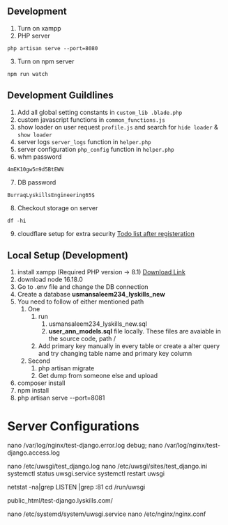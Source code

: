 ## Development
1. Turn on xampp
2. PHP server
```
php artisan serve --port=8080
```
3. Turn on npm server
```
npm run watch
```

## Development Guildlines
1. Add all global setting constants in ```custom_lib .blade.php```
2. custom javascript functions in ```common_functions.js```
3. show loader on user request ```profile.js``` and search for ```hide loader``` & ```show loader```
4. server logs ```server_logs``` function in ```helper.php```
5. server configuration ```php_config``` function in ```helper.php```
6. whm password
```
4mEK10gw5n9d5BtEWN
```
7. DB password
```
BurraqLyskillsEngineering65$
```
8. Checkout storage on server
```
df -hi
```
9. cloudflare setup for extra security
[Todo list after registeration](./cloudflare.todo.md)

## Local Setup (Development)
1. install xampp (Required PHP version -> 8.1) [Download Link](https://downloadsapachefriends.global.ssl.fastly.net/7.4.30/xampp-windows-x64-7.4.30-1-VC15-installer.exe?from_af=true)
2. download node 16.18.0
2. Go to .env file and change the DB connection
3. Create a database <b>usmansaleem234_lyskills_new</b>
4. You need to follow of either mentioned path
    1. One
        1. run
           1. usmansaleem234_lyskills_new.sql
           2.  <b>user_ann_models.sql</b>
        file locally. These files are avaiable in the source code, path /
        3. Add primary key manually in every table or create a alter query and try changing table name and primary key column
    2. Second
        1. php artisan migrate
        2. Get dump from someone else and upload
5. composer install
6. npm install
7. php artisan serve --port=8081


# Server Configurations
nano /var/log/nginx/test-django.error.log debug;
nano  /var/log/nginx/test-django.access.log

nano /etc/uwsgi/test_django.log
nano /etc/uwsgi/sites/test_django.ini
systemctl status uwsgi.service
systemctl restart uwsgi

netstat -na|grep LISTEN |grep :81
cd /run/uwsgi

public_html/test-django.lyskills.com/

nano /etc/systemd/system/uwsgi.service
nano  /etc/nginx/nginx.conf
